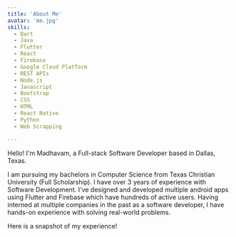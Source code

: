 ```yaml
---
title: 'About Me'
avatar: 'me.jpg'
skills:
  - Dart
  - Java
  - Flutter
  - React
  - Firebase
  - Google Cloud Platform
  - REST APIs
  - Node.js
  - Javascript
  - Bootstrap
  - CSS
  - HTML
  - React Native
  - Python
  - Web Scrapping

---
```


Hello! I'm Madhavam, a Full-stack Software Developer based in Dallas, Texas.

I am pursuing my bachelors in Computer Science from Texas Christian University (Full Scholarship). I have over 3 years of experience with Software Development. I've designed and developed multiple android apps using Flutter and Firebase which have hundreds of active users. Having interned at multiple companies in the past as a software developer, I have hands-on experience with solving real-world problems.

Here is a snapshot of my experience!
